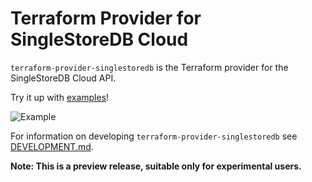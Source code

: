 # Terraform Provider for SingleStoreDB Cloud

`terraform-provider-singlestoredb` is the Terraform provider for the SingleStoreDB Cloud API.

Try it up with [examples](examples/workspaces/resource/)!

![Example](https://s2.gifyu.com/images/example.gif)

For information on developing `terraform-provider-singlestoredb` see [DEVELOPMENT.md](DEVELOPMENT.md).

**Note: This is a preview release, suitable only for experimental users.**